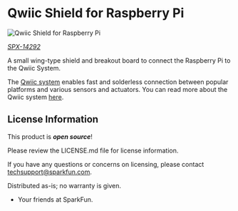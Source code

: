 Qwiic Shield for Raspberry Pi
========================================

![Qwiic Shield for Raspberry Pi](https://cdn.sparkfun.com//assets/parts/1/2/2/5/1/Qwiic_Raspberry_Pi_Shield_04.jpg)

[*SPX-14292*](https://www.sparkfun.com/products/14292)

A small wing-type shield and breakout board to connect the Raspberry Pi to the Qwiic System.

The [Qwiic system](http://www.sparkfun.com/qwiic) enables fast and solderless connection between popular platforms and various sensors and actuators. You can read more about the Qwiic system [here](http://www.sparkfun.com/qwiic). 

License Information
-------------------

This product is _**open source**_!

Please review the LICENSE.md file for license information.

If you have any questions or concerns on licensing, please contact techsupport@sparkfun.com.

Distributed as-is; no warranty is given.

- Your friends at SparkFun.

_<COLLABORATION CREDIT>_

